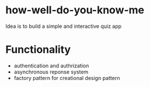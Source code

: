 # how-well-do-you-know-me
Idea is to build a simple and interactive quiz app

# Functionality
- authentication and authrization
- asynchronous reponse system
- factory pattern for creational design pattern

